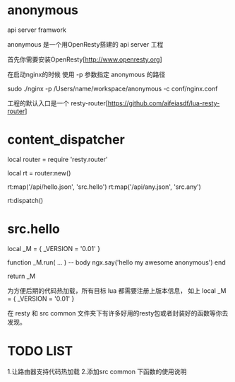 # anonymous
api server framwork

anonymous 是一个用OpenResty搭建的 api server 工程

首先你需要安装OpenResty[http://www.openresty.org]

在启动nginx的时候 使用 -p 参数指定 anonymous 的路径

sudo ./nginx -p /Users/name/workspace/anonymous -c conf/nginx.conf

工程的默认入口是一个 resty-router[https://github.com/aifeiasdf/lua-resty-router]


content_dispatcher
=========================
local router = require 'resty.router'

local rt = router:new()

rt:map('/api/hello.json', 'src.hello')
rt:map('/api/any.json', 'src.any')

rt:dispatch()


src.hello
=========================
local _M = { _VERSION = '0.01' }

function _M.run( ... )
    -- body
    ngx.say('hello my awesome anonymous')
end

return _M

为方便后期的代码热加载，所有目标 lua 都需要注册上版本信息， 如上 local _M = { _VERSION = '0.01' }


在 resty 和 src common 文件夹下有许多好用的resty包或者封装好的函数等你去发现。

TODO LIST
==================
1.让路由器支持代码热加载
2.添加src common 下函数的使用说明






